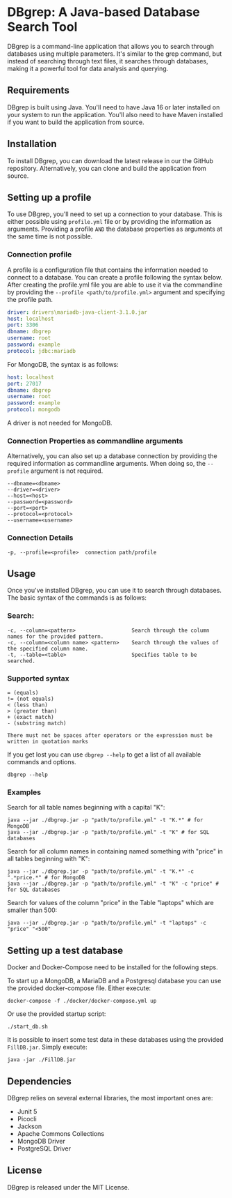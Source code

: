 # DBgrep: A Java-based Database Search Tool

DBgrep is a command-line application that allows you to search through databases using multiple parameters. It's similar to the grep command, but instead of searching through text files, it searches through databases, making it a powerful tool for data analysis and querying.

## Requirements

DBgrep is built using Java. You'll need to have Java 16 or later installed on your system to run the application. You'll also need to have Maven installed if you want to build the application from source.

## Installation

To install DBgrep, you can download the latest release in our the GitHub repository. Alternatively, you can clone and build the application from source.


## Setting up a profile

To use DBgrep, you'll need to set up a connection to your database. This is either possible using ``profile.yml`` file or by providing the information as arguments. Providing a profile ``AND`` the database properties as arguments at the same time is not possible.

### Connection profile

A profile is a configuration file that contains the information needed to connect to a database. You can create a profile following the syntax below. After creating the profile.yml file you are able to use it via the commandline by providing the ``--profile <path/to/profile.yml>`` argument and specifying the profile path.

```yaml
driver: drivers\mariadb-java-client-3.1.0.jar
host: localhost
port: 3306
dbname: dbgrep
username: root
password: example
protocol: jdbc:mariadb
```

For MongoDB, the syntax is as follows:

```yaml
host: localhost
port: 27017
dbname: dbgrep
username: root
password: example
protocol: mongodb
```

A driver is not needed for MongoDB.

### Connection Properties as commandline arguments

Alternatively, you can also set up a database connection by providing the required information as commandline arguments. When doing so, the ``--profile`` argument is not required.

```shell
--dbname=<dbname>
--driver=<driver>
--host=<host>
--password=<password>
--port=<port>
--protocol=<protocol>
--username=<username>
```

### Connection Details

```shell
-p, --profile=<profile>  connection path/profile
```

## Usage
Once you've installed DBgrep, you can use it to search through databases. The basic syntax of the commands is as follows:

### Search:

```
-c, --column=<pattern>                  Search through the column names for the provided pattern.
-c, --column=<column name> <pattern>    Search through the values of the specified column name.
-t, --table=<table>                     Specifies table to be searched.
```

### Supported syntax

```
= (equals)
!= (not equals)
< (less than)
> (greater than) 
+ (exact match)
- (substring match)

There must not be spaces after operators or the expression must be written in quotation marks
```

If you get lost you can use `dbgrep --help` to get a list of all available commands and options.

``` shell
dbgrep --help
```

### Examples

Search for all table names beginning with a capital "K":

```shell
java --jar ./dbgrep.jar -p "path/to/profile.yml" -t "K.*" # for MongoDB
java --jar ./dbgrep.jar -p "path/to/profile.yml" -t "K" # for SQL databases
```

Search for all column names in containing named something with "price" in all tables beginning with "K":

```shell
java --jar ./dbgrep.jar -p "path/to/profile.yml" -t "K.*" -c ".*price.*" # for MongoDB
java --jar ./dbgrep.jar -p "path/to/profile.yml" -t "K" -c "price" # for SQL databases
```

Search for values of the column "price" in the Table "laptops" which are smaller than 500:

```shell
java --jar ./dbgrep.jar -p "path/to/profile.yml" -t "laptops" -c "price" "<500"
```

## Setting up a test database

Docker and Docker-Compose need to be installed for the following steps.

To start up a MongoDB, a MariaDB and a Postgresql database you can use the provided docker-compose file.
Either execute:

```shell
docker-compose -f ./docker/docker-compose.yml up
```

Or use the provided startup script:

```shell
./start_db.sh
```

It is possible to insert some test data in these databases using the provided `FillDB.jar`.
Simply execute:

```shell
java -jar ./FillDB.jar
```

## Dependencies

DBgrep relies on several external libraries, the most important ones are:

- Junit 5
- Picocli
- Jackson
- Apache Commons Collections
- MongoDB Driver
- PostgreSQL Driver


## License
DBgrep is released under the MIT License.
